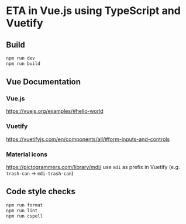 # ETA in Vue.js using TypeScript and Vuetify

## Build

```sh
npm run dev
npm run build
```

## Vue Documentation

### Vue.js

<https://vuejs.org/examples/#hello-world>

### Vuetify

<https://vuetifyjs.com/en/components/all/#form-inputs-and-controls>

### Material icons

<https://pictogrammers.com/library/mdi/>
use `mdi` as prefix in Vuetify (e.g. `trash-can` -> `mdi-trash-can`)

## Code style checks

```sh
npm run format
npm run lint
npm run cspell
```
